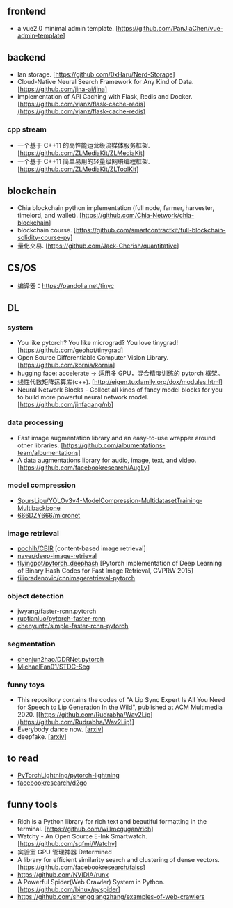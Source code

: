 ## frontend

- a vue2.0 minimal admin template. [https://github.com/PanJiaChen/vue-admin-template]

## backend

- lan storage. [https://github.com/0xHaru/Nerd-Storage]
- Cloud-Native Neural Search Framework for Any Kind of Data. [https://github.com/jina-ai/jina]
- Implementation of API Caching with Flask, Redis and Docker. [https://github.com/vjanz/flask-cache-redis](https://github.com/vjanz/flask-cache-redis)

### cpp stream

- 一个基于 C++11 的高性能运营级流媒体服务框架. [https://github.com/ZLMediaKit/ZLMediaKit]
- 一个基于 C++11 简单易用的轻量级网络编程框架. [https://github.com/ZLMediaKit/ZLToolKit]

## blockchain

- Chia blockchain python implementation (full node, farmer, harvester, timelord, and wallet). [https://github.com/Chia-Network/chia-blockchain]
- blockchain course. [https://github.com/smartcontractkit/full-blockchain-solidity-course-py]
- 量化交易. [https://github.com/Jack-Cherish/quantitative]

## CS/OS

- 编译器：https://pandolia.net/tinyc

## DL

### system

- You like pytorch? You like micrograd? You love tinygrad! [https://github.com/geohot/tinygrad]
- Open Source Differentiable Computer Vision Library. [https://github.com/kornia/kornia]
- hugging face: accelerate -> 适用多 GPU，混合精度训练的 pytorch 框架。
- 线性代数矩阵运算库(c++). [http://eigen.tuxfamily.org/dox/modules.html]
- Neural Network Blocks - Collect all kinds of fancy model blocks for you to build more powerful neural network model. [https://github.com/jinfagang/nb]

### data processing

- Fast image augmentation library and an easy-to-use wrapper around other libraries. [https://github.com/albumentations-team/albumentations]
- A data augmentations library for audio, image, text, and video. [https://github.com/facebookresearch/AugLy]

### model compression

- [SpursLipu/YOLOv3v4-ModelCompression-MultidatasetTraining-Multibackbone](https://github.com/SpursLipu/YOLOv3v4-ModelCompression-MultidatasetTraining-Multibackbone)
- [666DZY666/micronet](https://github.com/666DZY666/micronet)

### image retrieval

- [pochih/CBIR](https://github.com/pochih/CBIR) [content-based image retrieval]
- [naver/deep-image-retrieval](https://github.com/naver/deep-image-retrieval)
- [flyingpot/pytorch_deephash](https://github.com/flyingpot/pytorch_deephash) [Pytorch implementation of Deep Learning of Binary Hash Codes for Fast Image Retrieval, CVPRW 2015]
- [filipradenovic/cnnimageretrieval-pytorch](https://github.com/filipradenovic/cnnimageretrieval-pytorch)

### object detection

- [jwyang/faster-rcnn.pytorch](https://github.com/jwyang/faster-rcnn.pytorch)
- [ruotianluo/pytorch-faster-rcnn](https://github.com/ruotianluo/pytorch-faster-rcnn)
- [chenyuntc/simple-faster-rcnn-pytorch](https://github.com/chenyuntc/simple-faster-rcnn-pytorch)

### segmentation

- [chenjun2hao/DDRNet.pytorch](https://github.com/chenjun2hao/DDRNet.pytorch)
- [MichaelFan01/STDC-Seg](https://github.com/MichaelFan01/STDC-Seg)

### funny toys

- This repository contains the codes of "A Lip Sync Expert Is All You Need for Speech to Lip Generation In the Wild", published at ACM Multimedia 2020. [[https://github.com/Rudrabha/Wav2Lip](https://github.com/Rudrabha/Wav2Lip)]
- Everybody dance now. [[arxiv](https://arxiv.org/abs/1808.07371)]
- deepfake. [[arxiv](https://arxiv.org/abs/2109.02874)]

## to read

- [PyTorchLightning/pytorch-lightning](https://github.com/PyTorchLightning/pytorch-lightning)
- [facebookresearch/d2go](https://github.com/facebookresearch/d2go)

## funny tools

- Rich is a Python library for rich text and beautiful formatting in the terminal. [https://github.com/willmcgugan/rich]
- Watchy - An Open Source E-Ink Smartwatch. [https://github.com/sqfmi/Watchy]
- 实验室 GPU 管理神器 Determined
- A library for efficient similarity search and clustering of dense vectors. [https://github.com/facebookresearch/faiss]
- https://github.com/NVIDIA/runx
- A Powerful Spider(Web Crawler) System in Python. [https://github.com/binux/pyspider]
- https://github.com/shengqiangzhang/examples-of-web-crawlers


